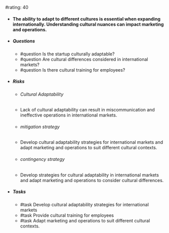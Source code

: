 #rating: 40
- #### The ability to adapt to different cultures is essential when expanding internationally. Understanding cultural nuances can impact marketing and operations.
- ##### Questions
  - #question Is the startup culturally adaptable?
  - #question Are cultural differences considered in international markets?
  - #question Is there cultural training for employees?
- ##### Risks

  - ###### Cultural Adaptability
  - Lack of cultural adaptability can result in miscommunication and ineffective operations in international markets.
  - ###### mitigation strategy
  - Develop cultural adaptability strategies for international markets and adapt marketing and operations to suit different cultural contexts.
  - ###### contingency strategy
  - Develop strategies for cultural adaptability in international markets and adapt marketing and operations to consider cultural differences.
- ##### Tasks
  - #task Develop cultural adaptability strategies for international markets
  - #task  Provide cultural training for employees
  - #task  Adapt marketing and operations to suit different cultural contexts.


